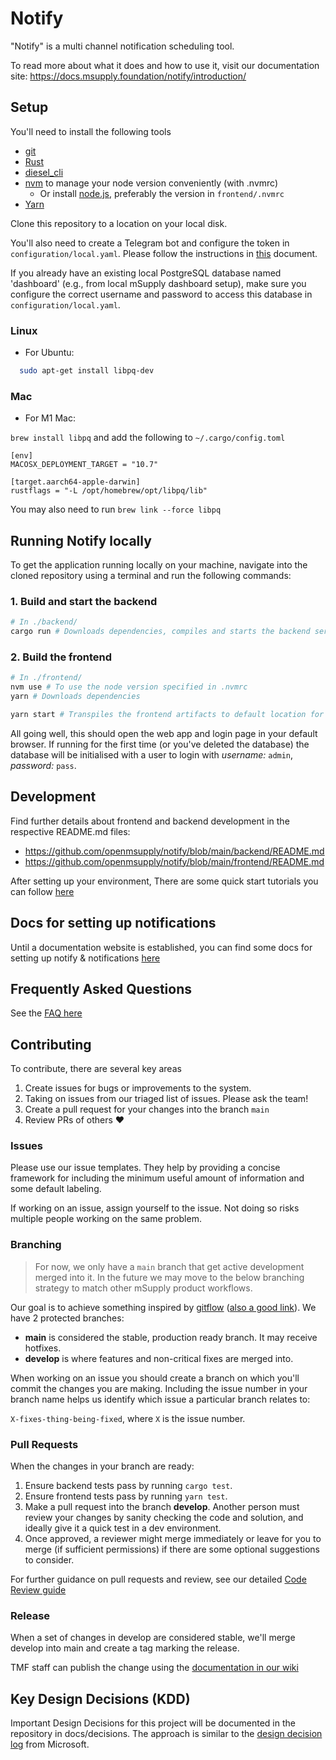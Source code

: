 # Notify

"Notify" is a multi channel notification scheduling tool.

To read more about what it does and how to use it, visit our documentation site: https://docs.msupply.foundation/notify/introduction/

## Setup

You'll need to install the following tools

- [git](https://git-scm.com/)
- [Rust](https://www.rust-lang.org/tools/install)
- [diesel_cli](https://crates.io/crates/diesel_cli)
- [nvm](https://github.com/nvm-sh/nvm#installing-and-updating) to manage your node version conveniently (with .nvmrc)
  - Or install [node.js](https://nodejs.org/), preferably the version in `frontend/.nvmrc`
- [Yarn](https://yarnpkg.com/getting-started/install)

Clone this repository to a location on your local disk.

You'll also need to create a Telegram bot and configure the token in `configuration/local.yaml`. Please follow the instructions in [this](https://github.com/msupply-foundation/notify/edit/main/backend/README.md) document.

If you already have an existing local PostgreSQL database named 'dashboard' (e.g., from local mSupply dashboard setup), make sure you configure the correct username and password to access this database in `configuration/local.yaml`.

### Linux

- For Ubuntu:

```bash
  sudo apt-get install libpq-dev
```

### Mac

- For M1 Mac:

`brew install libpq` and add the following to `~/.cargo/config.toml`

```
[env]
MACOSX_DEPLOYMENT_TARGET = "10.7"

[target.aarch64-apple-darwin]
rustflags = "-L /opt/homebrew/opt/libpq/lib"
```

You may also need to run
`brew link --force libpq`

## Running Notify locally

To get the application running locally on your machine, navigate into the cloned repository using a terminal and run the following commands:

### 1. Build and start the backend

```bash
# In ./backend/
cargo run # Downloads dependencies, compiles and starts the backend server
```

### 2. Build the frontend

```bash
# In ./frontend/
nvm use # To use the node version specified in .nvmrc
yarn # Downloads dependencies

yarn start # Transpiles the frontend artifacts to default location for backend server to serve
```

All going well, this should open the web app and login page in your default browser. If running for the first time (or you've deleted the database) the database will be initialised with a user to login with _username:_ `admin`, _password:_ `pass`.

## Development

Find further details about frontend and backend development in the respective README.md files:

- https://github.com/openmsupply/notify/blob/main/backend/README.md
- https://github.com/openmsupply/notify/blob/main/frontend/README.md

After setting up your environment, There are some quick start tutorials you can follow [here](./docs/tutorial/0.tutorials.md)

## Docs for setting up notifications

Until a documentation website is established, you can find some docs for setting up notify & notifications [here](./docs/notification_setup.md)

## Frequently Asked Questions

See the [FAQ here](./docs/faq.md)

## Contributing

To contribute, there are several key areas

1. Create issues for bugs or improvements to the system.
2. Taking on issues from our triaged list of issues. Please ask the team!
3. Create a pull request for your changes into the branch `main`
4. Review PRs of others ❤️

### Issues

Please use our issue templates. They help by providing a concise framework for including the minimum useful amount of information and some default labeling.

If working on an issue, assign yourself to the issue. Not doing so risks multiple people working on the same problem.

### Branching

> For now, we only have a `main` branch that get active development merged into it. In the future we may move to the below branching strategy to match other mSupply product workflows.

Our goal is to achieve something inspired by [gitflow](https://nvie.com/posts/a-successful-git-branching-model/) ([also a good link](http://datasift.github.io/gitflow/IntroducingGitFlow.html)). We have 2 protected branches:

- **main** is considered the stable, production ready branch. It may receive hotfixes.
- **develop** is where features and non-critical fixes are merged into.

When working on an issue you should create a branch on which you'll commit the changes you are making. Including the issue number in your branch name helps us identify which issue a particular branch relates to:

`X-fixes-thing-being-fixed`, where `X` is the issue number.

### Pull Requests

When the changes in your branch are ready:

1. Ensure backend tests pass by running `cargo test`.
1. Ensure frontend tests pass by running `yarn test`.
1. Make a pull request into the branch **develop**. Another person must review your changes by sanity checking the code and solution, and ideally give it a quick test in a dev environment.
1. Once approved, a reviewer might merge immediately or leave for you to merge (if sufficient permissions) if there are some optional suggestions to consider.

For further guidance on pull requests and review, see our detailed [Code Review guide](https://github.com/openmsupply/open-msupply/wiki/Code-Review-Comments---General)

### Release

When a set of changes in develop are considered stable, we'll merge develop into main and create a tag marking the release.

TMF staff can publish the change using the [documentation in our wiki](https://wiki.sussol.net/doku.php/health_supply_hub:config)

## Key Design Decisions (KDD)

Important Design Decisions for this project will be documented in the repository in docs/decisions.
The approach is similar to the [design decision log](https://microsoft.github.io/code-with-engineering-playbook/design/design-reviews/decision-log/) from Microsoft.
